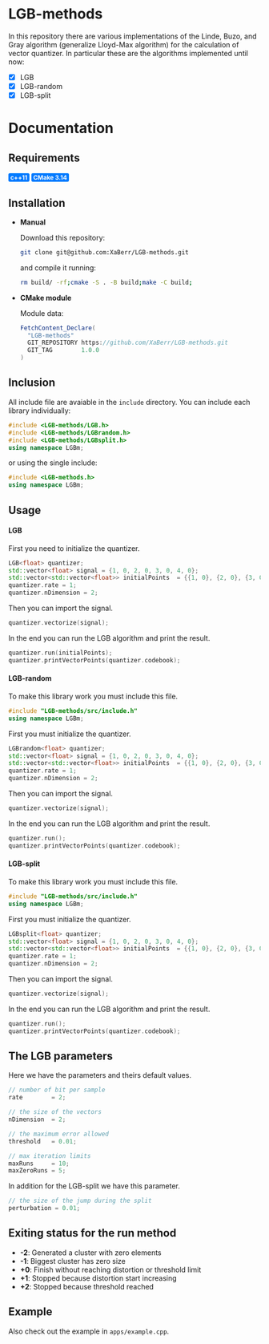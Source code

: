 # LGB-methods
In this repository there are various implementations of the Linde, Buzo, and Gray algorithm (generalize Lloyd-Max algorithm) for the calculation of vector quantizer. In particular these are the algorithms implemented until now:

- [x] LGB
- [x] LGB-random
- [x] LGB-split

# Documentation

## Requirements
<div style="background-color: #007bff; color:white; font-weight:bold; font-size:12px; display: inline-block; padding: 1px 4px; border-radius: 3px;">
c++11
</div>
<div style="background-color: #007bff; color:white; font-weight:bold; font-size:12px; display: inline-block; padding: 1px 4px; border-radius: 3px;">
CMake 3.14
</div>

## Installation
- **Manual**

  Download this repository:
  ```sh
  git clone git@github.com:XaBerr/LGB-methods.git
  ```
  and compile it running:
  ```sh
  rm build/ -rf;cmake -S . -B build;make -C build;
  ```

- **CMake module**

  Module data:
  ```java
  FetchContent_Declare(
    "LGB-methods"
    GIT_REPOSITORY https://github.com/XaBerr/LGB-methods.git
    GIT_TAG        1.0.0
  )
  ```

## Inclusion
All include file are avaiable in the `include` directory.
You can include each library individually:
```cpp
#include <LGB-methods/LGB.h>
#include <LGB-methods/LGBrandom.h>
#include <LGB-methods/LGBsplit.h>
using namespace LGBm;
```
or using the single include:
```cpp
#include <LGB-methods.h>
using namespace LGBm;
```

## Usage

#### LGB
First you need to initialize the quantizer.
```cpp
LGB<float> quantizer;
std::vector<float> signal = {1, 0, 2, 0, 3, 0, 4, 0};
std::vector<std::vector<float>> initialPoints  = {{1, 0}, {2, 0}, {3, 0}, {4, 0}};
quantizer.rate = 1;
quantizer.nDimension = 2;
```

Then you can import the signal.
```cpp
quantizer.vectorize(signal);
```

In the end you can run the LGB algorithm and print the result.
```cpp
quantizer.run(initialPoints);
quantizer.printVectorPoints(quantizer.codebook);
```

#### LGB-random

To make this library work you must include this file.
```cpp
#include "LGB-methods/src/include.h"
using namespace LGBm;
```

First you must initialize the quantizer.
```cpp
LGBrandom<float> quantizer;
std::vector<float> signal = {1, 0, 2, 0, 3, 0, 4, 0};
std::vector<std::vector<float>> initialPoints  = {{1, 0}, {2, 0}, {3, 0}, {4, 0}};
quantizer.rate = 1;
quantizer.nDimension = 2;
```

Then you can import the signal.
```cpp
quantizer.vectorize(signal);
```

In the end you can run the LGB algorithm and print the result.
```cpp
quantizer.run();
quantizer.printVectorPoints(quantizer.codebook);
```

#### LGB-split

To make this library work you must include this file.
```cpp
#include "LGB-methods/src/include.h"
using namespace LGBm;
```

First you must initialize the quantizer.
```cpp
LGBsplit<float> quantizer;
std::vector<float> signal = {1, 0, 2, 0, 3, 0, 4, 0};
std::vector<std::vector<float>> initialPoints  = {{1, 0}, {2, 0}, {3, 0}, {4, 0}};
quantizer.rate = 1;
quantizer.nDimension = 2;
```

Then you can import the signal.
```cpp
quantizer.vectorize(signal);
```

In the end you can run the LGB algorithm and print the result.
```cpp
quantizer.run();
quantizer.printVectorPoints(quantizer.codebook);
```


## The LGB parameters

Here we have the parameters and theirs default values.
```cpp
// number of bit per sample
rate        = 2;

// the size of the vectors
nDimension  = 2;

// the maximum error allowed
threshold   = 0.01;

// max iteration limits
maxRuns     = 10;
maxZeroRuns = 5;
```
In addition for the LGB-split we have this parameter.
```cpp
// the size of the jump during the split
perturbation = 0.01;
```

## Exiting status for the run method

- **-2**: Generated a cluster with zero elements
- **-1**: Biggest cluster has zero size
- **+0**: Finish without reaching distortion or threshold limit
- **+1**: Stopped because distortion start increasing
- **+2**: Stopped because threshold reached

## Example
Also check out the example in `apps/example.cpp`.
